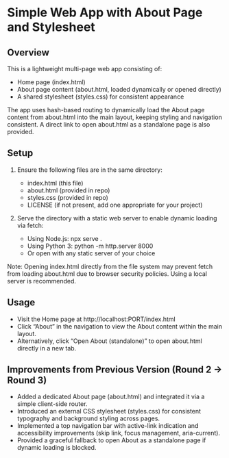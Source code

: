 # Simple Web App with About Page and Stylesheet

## Overview
This is a lightweight multi-page web app consisting of:
- Home page (index.html)
- About page content (about.html, loaded dynamically or opened directly)
- A shared stylesheet (styles.css) for consistent appearance

The app uses hash-based routing to dynamically load the About page content from about.html into the main layout, keeping styling and navigation consistent. A direct link to open about.html as a standalone page is also provided.

## Setup
1. Ensure the following files are in the same directory:
   - index.html (this file)
   - about.html (provided in repo)
   - styles.css (provided in repo)
   - LICENSE (if not present, add one appropriate for your project)

2. Serve the directory with a static web server to enable dynamic loading via fetch:
   - Using Node.js: npx serve .
   - Using Python 3: python -m http.server 8000
   - Or open with any static server of your choice

Note: Opening index.html directly from the file system may prevent fetch from loading about.html due to browser security policies. Using a local server is recommended.

## Usage
- Visit the Home page at http://localhost:PORT/index.html
- Click “About” in the navigation to view the About content within the main layout.
- Alternatively, click “Open About (standalone)” to open about.html directly in a new tab.

## Improvements from Previous Version (Round 2 -> Round 3)
- Added a dedicated About page (about.html) and integrated it via a simple client-side router.
- Introduced an external CSS stylesheet (styles.css) for consistent typography and background styling across pages.
- Implemented a top navigation bar with active-link indication and accessibility improvements (skip link, focus management, aria-current).
- Provided a graceful fallback to open About as a standalone page if dynamic loading is blocked.